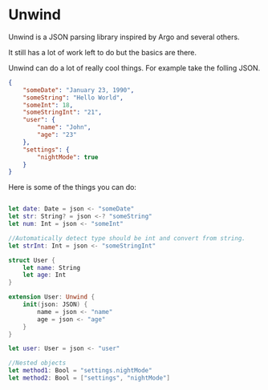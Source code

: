 # Unwind

Unwind is a JSON parsing library inspired by Argo and several others.

It still has a lot of work left to do but the basics are there.

Unwind can do a lot of really cool things. For example take the folling JSON.

```JSON
{
	"someDate": "January 23, 1990",
	"someString": "Hello World",
	"someInt": 18,
	"someStringInt": "21",
	"user": {
		"name": "John",
		"age": "23"
	},
	"settings": {
		"nightMode": true
	}
}
```

Here is some of the things you can do:

```Swift

let date: Date = json <- "someDate"
let str: String? = json <-? "someString"
let num: Int = json <- "someInt"

//Automatically detect type should be int and convert from string.
let strInt: Int = json <- "someStringInt"

struct User {
    let name: String
    let age: Int
}

extension User: Unwind {
    init(json: JSON) {
        name = json <- "name"
        age = json <- "age"
    }
}

let user: User = json <- "user"

//Nested objects
let method1: Bool = "settings.nightMode"
let method2: Bool = ["settings", "nightMode"]

```
